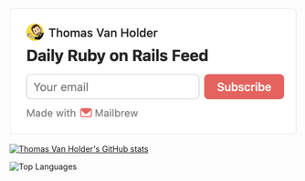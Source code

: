 [![Daily Ruby on Rails Feed](images/daily_ruby_on_rails.png)](https://app.mailbrew.com/TheVanHolder/daily-ruby-on-rails-feed-jJhaGADqdv1r)

[![Thomas Van Holder's GitHub stats](https://github-readme-stats.vercel.app/api?username=thomasvanholder)](https://github.com/thomasvanholder/github-readme-stats)

![Top Languages](https://github-readme-stats.vercel.app/api/top-langs/?username=thomasvanholder)
